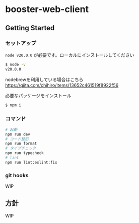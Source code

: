 # booster-web-client

## Getting Started

### セットアップ
`node v20.0.0` が必要です。ローカルにインストールしてください
```bash
$ node -v
v20.0.0
```
nodebrewを利用している場合はこちら
https://qiita.com/chihiro/items/13652c461519f8922f56

必要なパッケージをインストール
```bash
$ npm i
```

### コマンド
```bash
# 起動
npm run dev
# コード整形
npm run format
# タイプチェック
npm run typecheck
# lint
npm run lint:eslint:fix
```


### git hooks
WIP

## 方針
WIP
